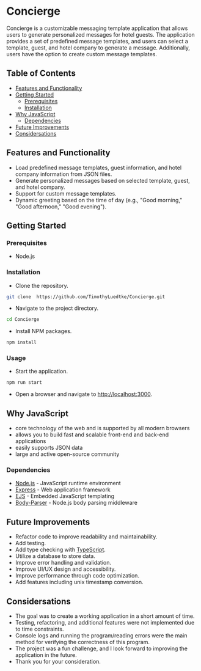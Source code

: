 # Concierge

Concierge is a customizable messaging template application that allows users to generate personalized messages for hotel guests. The application provides a set of predefined message templates, and users can select a template, guest, and hotel company to generate a message. Additionally, users have the option to create custom message templates.

## Table of Contents

- [Features and Functionality](#features-and-functionality)
- [Getting Started](#getting-started)
  - [Prerequisites](#prerequisites)
  - [Installation](#installation)
- [Why JavaScript](#why-javascript)
  - [Dependencies](#dependencies)
- [Future Improvements](#future-improvements)
- [Considersations](#considersations)

## Features and Functionality

- Load predefined message templates, guest information, and hotel company information from JSON files.
- Generate personalized messages based on selected template, guest, and hotel company.
- Support for custom message templates.
- Dynamic greeting based on the time of day (e.g., "Good morning," "Good afternoon," "Good evening").

## Getting Started

### Prerequisites

- Node.js

### Installation

- Clone the repository.

```sh
git clone  https://github.com/TimothyLuedtke/Concierge.git
```

- Navigate to the project directory.

```sh
cd Concierge
```

- Install NPM packages.

```sh
npm install
```

### Usage

- Start the application.

```sh
npm run start
```

- Open a browser and navigate to <http://localhost:3000>.

## Why JavaScript

- core technology of the web and is supported by all modern browsers
- allows you to build fast and scalable front-end and back-end applications
- easily supports JSON data
- large and active open-source community

### Dependencies

- [Node.js](https://nodejs.org/en/) - JavaScript runtime environment
- [Express](https://expressjs.com/) - Web application framework
- [EJS](https://ejs.co/) - Embedded JavaScript templating
- [Body-Parser](https://www.npmjs.com/package/body-parser) - Node.js body parsing middleware

## Future Improvements

- Refactor code to improve readability and maintainability.
- Add testing.
- Add type checking with [TypeScript](https://www.typescriptlang.org/).
- Utilize a database to store data.
- Improve error handling and validation.
- Improve UI/UX design and accessibility.
- Improve performance through code optimization.
- Add features including unix timestamp conversion.

## Considersations

- The goal was to create a working application in a short amount of time.
- Testing, refactoring, and additional features were not implemented due to time constraints.
- Console logs and running the program/reading errors were the main method for verifying the correctness of this program.
- The project was a fun challenge, and I look forward to improving the application in the future.
- Thank you for your consideration.

